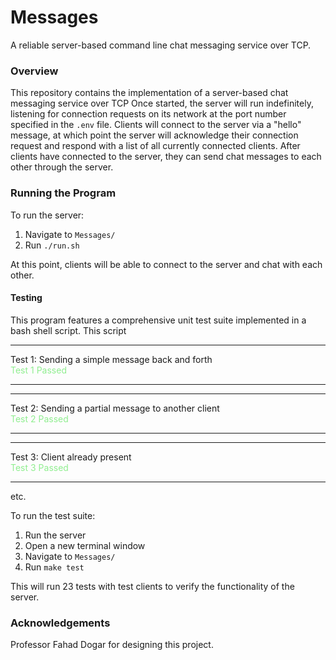 # Messages
 
 A reliable server-based command line chat messaging service over TCP.

 ### Overview
 This repository contains the implementation of a server-based chat messaging service over TCP Once started, the server will run indefinitely, listening for connection requests on its network at the port number specified in the `.env` file. Clients will connect to the server via a "hello" message, at which point the server will acknowledge their connection request and respond with a list of all currently connected clients. After clients have connected to the server, they can send chat messages to each other through the server.


 ### Running the Program
 To run the server:  
 1. Navigate to `Messages/`  
 2. Run `./run.sh` 

 At this point, clients will be able to connect to the server and chat with each other.

 #### Testing
  This program features a comprehensive unit test suite implemented in a bash shell script. This script 
 ______________________________________
Test 1: Sending a simple message back and forth  
<span style="color: lightgreen">Test 1 Passed</span>
______________________________________
______________________________________
Test 2: Sending a partial message to another client  
<span style="color: lightgreen">Test 2 Passed</span>
______________________________________
______________________________________
Test 3: Client already present  
<span style="color: lightgreen">Test 3 Passed</span>
______________________________________
etc.

 To run the test suite:
 1. Run the server
 2. Open a new terminal window
 3. Navigate to `Messages/`
 4. Run `make test`

 This will run 23 tests with test clients to verify the functionality of the server.

 ### Acknowledgements
 Professor Fahad Dogar for designing this project.